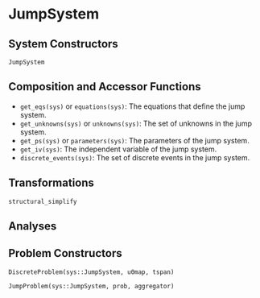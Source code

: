 # JumpSystem

## System Constructors

```@docs
JumpSystem
```

## Composition and Accessor Functions

  - `get_eqs(sys)` or `equations(sys)`: The equations that define the jump system.
  - `get_unknowns(sys)` or `unknowns(sys)`: The set of unknowns in the jump system.
  - `get_ps(sys)` or `parameters(sys)`: The parameters of the jump system.
  - `get_iv(sys)`: The independent variable of the jump system.
  - `discrete_events(sys)`: The set of discrete events in the jump system.

## Transformations

```@docs; canonical=false
structural_simplify
```

## Analyses

## Problem Constructors

```@docs; canonical=false
DiscreteProblem(sys::JumpSystem, u0map, tspan)
```

```@docs
JumpProblem(sys::JumpSystem, prob, aggregator)
```
